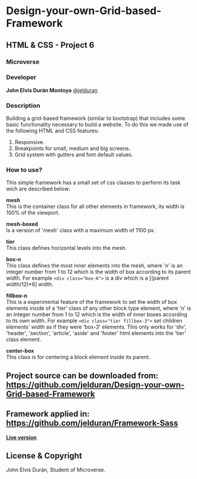 # Design-your-own-Grid-based-Framework

## HTML & CSS - Project 6

### Microverse

### Developer

**John Elvis Durán Montoya** [@jelduran](https://github.com/jelduran)

### Description

Building a grid-based framework (similar to bootstrap) that includes some basic functionality necessary to build a website. To do this we made use of the following HTML and CSS features:

1. Responsive.
2. Breakpoints for small, medium and big screens.
3. Grid system with gutters and font default values.

### How to use?

This simple framework has a small set of css classes to perform its task wich are described below:

**mesh**  
This is the container class for all other elements in framework, its width is 100% of the viewport.

**mesh-boxed**  
Is a version of 'mesh' class with a maximum width of 1100 px.

**tier**  
This class defines horizontal levels into the mesh.

**box-n**  
This class defines the most inner elements into the mesh, where 'n' is an integer number from 1 to 12 which is the width of box according to its parent width. For example `<div class="box-6">` is a div which is a [(parent width/12)*6] width.

**fillbox-n**  
This is a experimental feature of the framework to set the width of box elements inside of a 'tier' class of any other block type element, where 'n' is an integer number from 1 to 12 which is the width of inner boxes according to its own width. For example `<div class="tier fillbox-3">` set children elements' width as if they were 'box-3' elements. This only works for 'div', 'header', 'section', 'article', 'aside' and 'footer' html elements into the 'tier' class element.

**center-box**  
This class is for centering a block element inside its parent.

## Project source can be downloaded from: <https://github.com/jelduran/Design-your-own-Grid-based-Framework>

## Framework applied in: <https://github.com/jelduran/Framework-Sass>

**[Live version](https://raw.githack.com/jelduran/Framework-Sass/feature/index.html)**
  
## License & Copyright

John Elvis Durán, Student of Microverse.